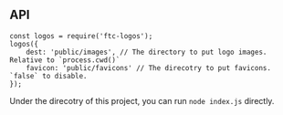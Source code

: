 ## API

```
const logos = require('ftc-logos');
logos({
    dest: 'public/images', // The directory to put logo images. Relative to `process.cwd()`
    favicon: 'public/favicons' // The direcotry to put favicons. `false` to disable.
});
```

Under the direcotry of this project, you can run `node index.js` directly.

